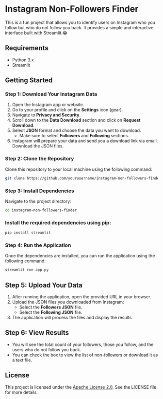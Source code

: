 # Instagram Non-Followers Finder

This is a fun project that allows you to identify users on Instagram who you follow but who do not follow you back. It provides a simple and interactive interface built with Streamlit.😂

## Requirements

- Python 3.x
- Streamlit

## Getting Started

### Step 1: Download Your Instagram Data

1. Open the Instagram app or website.
2. Go to your profile and click on the **Settings** icon (gear).
3. Navigate to **Privacy and Security**.
4. Scroll down to the **Data Download** section and click on **Request Download**.
5. Select **JSON** format and choose the data you want to download. 
   - Make sure to select **Followers** and **Following** sections.
6. Instagram will prepare your data and send you a download link via email. Download the JSON files.

### Step 2: Clone the Repository

Clone this repository to your local machine using the following command:

```bash
git clone https://github.com/yourusername/instagram-non-followers-finder.git
```
### Step 3: Install Dependencies
Navigate to the project directory:

```bash
cd instagram-non-followers-finder
```
### Install the required dependencies using pip:
```bash
pip install streamlit
```

### Step 4: Run the Application
Once the dependencies are installed, you can run the application using the following command:
```bash
streamlit run app.py
```

## Step 5: Upload Your Data

1. After running the application, open the provided URL in your browser.
2. Upload the JSON files you downloaded from Instagram:
   - Select the **Followers JSON** file.
   - Select the **Following JSON** file.
3. The application will process the files and display the results.

## Step 6: View Results

- You will see the total count of your followers, those you follow, and the users who do not follow you back.
- You can check the box to view the list of non-followers or download it as a text file.

## License

This project is licensed under the [Apache License 2.0](https://www.apache.org/licenses/LICENSE-2.0). See the LICENSE file for more details.





